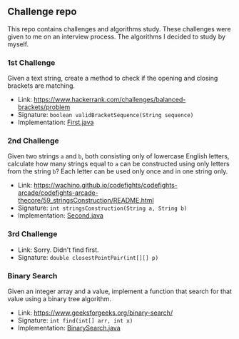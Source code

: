 ## Challenge repo

This repo contains challenges and algorithms study. These challenges were
given to me on an interview process. The algorithms I decided to study
by myself.

### 1st Challenge

Given a text string, create a method to check if the opening and closing
brackets are matching.
- Link: https://www.hackerrank.com/challenges/balanced-brackets/problem
- Signature: `boolean validBracketSequence(String sequence)`
- Implementation: [First.java](src/main/java/blog/ricardocampos/First.java)

### 2nd Challenge

Given two strings `a` and `b`, both consisting only of lowercase English letters,
calculate how many strings equal to `a` can be constructed using only letters from
the string `b`? Each letter can be used only once and in one string only.
- Link: https://wachino.github.io/codefights/codefights-arcade/codefights-arcade-thecore/59_stringsConstruction/README.html
- Signature: `int stringsConstruction(String a, String b)`
- Implementation: [Second.java](src/main/java/blog/ricardocampos/Second.java)

### 3rd Challenge

- Link: Sorry. Didn't find first.
- Signature: `double closestPointPair(int[][] p)`

### Binary Search

Given an integer array and a value, implement a function that search for that value
using a binary tree algorithm.

- Link: https://www.geeksforgeeks.org/binary-search/
- Signature: `int find(int[] arr, int x)`
- Implementation: [BinarySearch.java](src/main/java/blog/ricardocampos/BinarySearch.java)
